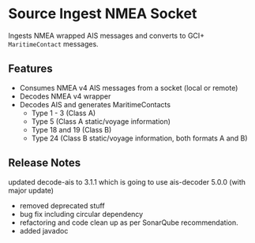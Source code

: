 # Source Ingest NMEA Socket

Ingests NMEA wrapped AIS messages and converts to GCI+ `MaritimeContact` messages.
 
## Features

- Consumes NMEA v4 AIS messages from a socket (local or remote)
- Decodes NMEA v4 wrapper
- Decodes AIS and generates MaritimeContacts
  - Type 1 - 3 (Class A)
  - Type 5 (Class A static/voyage information)
  - Type 18 and 19 (Class B)
  - Type 24 (Class B static/voyage information, both formats A and B)

## Release Notes

updated decode-ais to 3.1.1 which is going to use ais-decoder 5.0.0 (with major update)

- removed deprecated stuff
- bug fix including circular dependency
- refactoring and code clean up as per SonarQube recommendation.
- added javadoc  



 
 